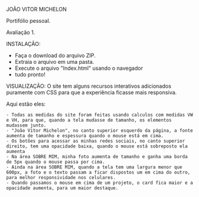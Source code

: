 JOÃO VITOR MICHELON

Portifólio pessoal.

Avaliação 1.

INSTALAÇÃO:
  - Faça o download do arquivo ZIP.
  - Extraia o arquivo em uma pasta.
  - Execute o arquivo "Index.html" usando o navegador
  - tudo pronto!

VISUALIZAÇÃO: 
  O site tem alguns recursos interativos adicionados puramente com CSS para que a experiência ficasse mais responsiva.
  
  Aqui estão eles:
  
    - Todas as medidas do site foram feitas usando calculos com medidas VW e VH, para que, quando a tela mudasse de tamanho, os elementos mudassem junto. 
    - "João Vitor Michelon", no canto superior esquerdo da página, a fonte aumenta de tamanho e espessura quando o mouse está em cima.
    - Os botões para acessar as minhas redes sociais, no canto superior direito, tem uma opacidade baixa, quando o mouse está sobreposto ela aumenta
    - Na área SOBRE MIM, minha foto aumenta de tamanho e ganha uma borda de 5px quando o mouse passa por cima.
    - Ainda na área SOBRE MIM, quando a tela tem uma largura menor que 600px, a foto e o texto passam a ficar dispostos um em cima do outro, para melhor responsividade nos celulares.
    - Quando passamos o mouse em cima de um projeto, o card fica maior e a opacidade aumenta, para um maior destaque.
